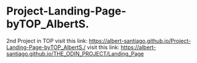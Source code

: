 # Project-Landing-Page-byTOP_AlbertS.
2nd Project in TOP
visit this link: https://albert-santiago.github.io/Project-Landing-Page-byTOP_AlbertS./
visit this link: https://albert-santiago.github.io/THE_ODIN_PROJECT/Landing_Page

